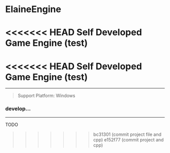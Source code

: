 # ElaineEngine
<<<<<<< HEAD
Self Developed Game Engine (test) 
=======
<<<<<<< HEAD
Self Developed Game Engine (test) 
=======
-----------------
>Support Platform: Windows
>
### develop...
------------------------
TODO
>>>>>>> bc31301 (commit project file and  cpp)
>>>>>>> e152f77 (commit project and cpp)
